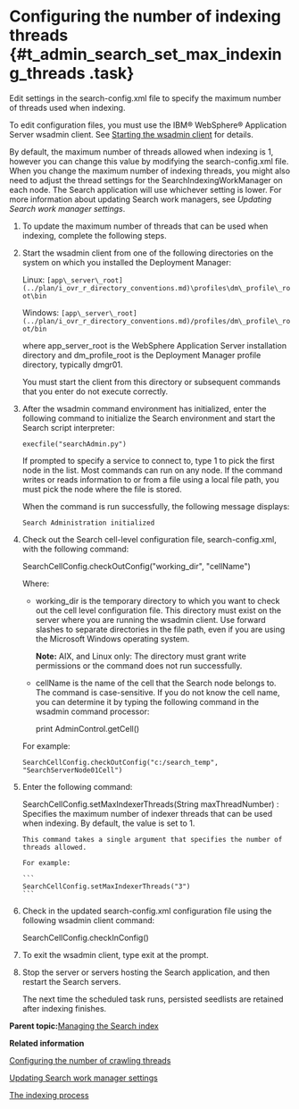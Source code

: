 # Configuring the number of indexing threads {#t_admin_search_set_max_indexing_threads .task}

Edit settings in the search-config.xml file to specify the maximum number of threads used when indexing.

To edit configuration files, you must use the IBM® WebSphere® Application Server wsadmin client. See [Starting the wsadmin client](t_admin_wsadmin_starting.md) for details.

By default, the maximum number of threads allowed when indexing is 1, however you can change this value by modifying the search-config.xml file. When you change the maximum number of indexing threads, you might also need to adjust the thread settings for the SearchIndexingWorkManager on each node. The Search application will use whichever setting is lower. For more information about updating Search work managers, see *Updating Search work manager settings*.

1.  To update the maximum number of threads that can be used when indexing, complete the following steps.
2.  Start the wsadmin client from one of the following directories on the system on which you installed the Deployment Manager:

    Linux: `[app\_server\_root](../plan/i_ovr_r_directory_conventions.md)\profiles\dm\_profile\_root\bin`

    Windows: `[app\_server\_root](../plan/i_ovr_r_directory_conventions.md)/profiles/dm\_profile\_root/bin`

    where app\_server\_root is the WebSphere Application Server installation directory and dm\_profile\_root is the Deployment Manager profile directory, typically dmgr01.

    You must start the client from this directory or subsequent commands that you enter do not execute correctly.

3.  After the wsadmin command environment has initialized, enter the following command to initialize the Search environment and start the Search script interpreter:

    ```
    execfile("searchAdmin.py")
    ```

    If prompted to specify a service to connect to, type 1 to pick the first node in the list. Most commands can run on any node. If the command writes or reads information to or from a file using a local file path, you must pick the node where the file is stored.

    When the command is run successfully, the following message displays:

    ```
    Search Administration initialized
    ```

4.  Check out the Search cell-level configuration file, search-config.xml, with the following command:

    SearchCellConfig.checkOutConfig\("working\_dir", "cellName"\)

    Where:

    -   working\_dir is the temporary directory to which you want to check out the cell level configuration file. This directory must exist on the server where you are running the wsadmin client. Use forward slashes to separate directories in the file path, even if you are using the Microsoft Windows operating system.

        **Note:** AIX, and Linux only: The directory must grant write permissions or the command does not run successfully.

    -   cellName is the name of the cell that the Search node belongs to. The command is case-sensitive. If you do not know the cell name, you can determine it by typing the following command in the wsadmin command processor:

        print AdminControl.getCell\(\)

    For example:

    ```
    SearchCellConfig.checkOutConfig("c:/search_temp", "SearchServerNode01Cell")
    ```

5.  Enter the following command:

    SearchCellConfig.setMaxIndexerThreads\(String maxThreadNumber\)
    :   Specifies the maximum number of indexer threads that can be used when indexing. By default, the value is set to 1.

        This command takes a single argument that specifies the number of threads allowed.

        For example:

        ```
        SearchCellConfig.setMaxIndexerThreads("3")
        ```

6.  Check in the updated search-config.xml configuration file using the following wsadmin client command:

    SearchCellConfig.checkInConfig\(\)

7.  To exit the wsadmin client, type exit at the prompt.

8.  Stop the server or servers hosting the Search application, and then restart the Search servers.

    The next time the scheduled task runs, persisted seedlists are retained after indexing finishes.


**Parent topic:**[Managing the Search index](../admin/c_admin_search_manage_index.md)

**Related information**  


[Configuring the number of crawling threads](../admin/t_admin_search_set_max_crawling_threads.md)

[Updating Search work manager settings](../admin/t_admin_search_update_work_managers.md)

[The indexing process](../admin/c_admin_search_index_process.md)

